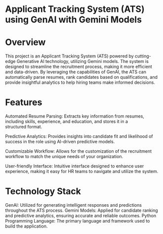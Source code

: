 # Applicant Tracking System (ATS) using GenAI with Gemini Models
# Overview

  This project is an Applicant Tracking System (ATS) powered by cutting-edge Generative AI technology, utilizing Gemini models. The system is designed to streamline the recruitment process, making it more efficient and data-driven. By leveraging the capabilities of GenAI, the ATS can automatically parse resumes, rank candidates based on qualifications, and provide insightful analytics to help hiring teams make informed decisions.

# Features
  Automated Resume Parsing: Extracts key information from resumes, including skills, experience, and education, and stores it in a     
                            structured format.
                            
  Predictive Analytics: Provides insights into candidate fit and likelihood of success in the role using AI-driven predictive models.
  
  Customizable Workflow: Allows for the customization of the recruitment workflow to match the unique needs of your organization.
  
  User-friendly Interface: Intuitive interface designed to enhance user experience, making it easy for HR teams to navigate and utilize the                             system.
  
# Technology Stack
  GenAI: Utilized for generating intelligent responses and predictions throughout the ATS process.
  Gemini Models: Applied for candidate ranking and predictive analytics, ensuring accurate and reliable outcomes.
  Python Programming Language: The primary language and framework used to build the application.
  
